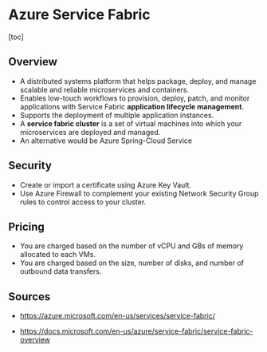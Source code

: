 # Azure Service Fabric
[toc]
## Overview
- A distributed systems platform that helps package, deploy, and manage scalable and reliable microservices and containers.
- Enables low-touch workflows to provision, deploy, patch, and monitor applications with Service Fabric **application lifecycle management**.
- Supports the deployment of multiple application instances.
- A **service fabric cluster** is a set of virtual machines into which your microservices are deployed and managed.
- An alternative would be Azure Spring-Cloud Service



## Security

- Create or import a certificate using Azure Key Vault.
- Use Azure Firewall to complement your existing Network Security Group rules to control access to your cluster.



## Pricing

- You are charged based on the number of vCPU and GBs of memory allocated to each VMs.
- You are charged based on the size, number of disks, and number of outbound data transfers.



## Sources

- https://azure.microsoft.com/en-us/services/service-fabric/   

- https://docs.microsoft.com/en-us/azure/service-fabric/service-fabric-overview